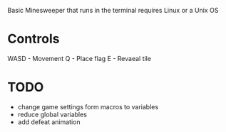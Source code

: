 Basic Minesweeper that runs in the terminal
requires Linux or a Unix OS

# Controls
WASD  -  Movement
Q  -  Place flag
E  -  Revaeal tile

# TODO
- change game settings form macros to variables
- reduce global variables
- add defeat animation
